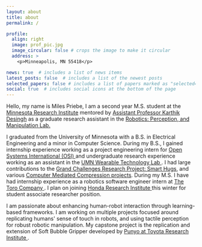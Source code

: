 ```yaml
---
layout: about
title: about
permalink: /

profile:
  align: right
  image: prof_pic.jpg
  image_circular: false # crops the image to make it circular
  address: >
    <p>Minneapolis, MN 55418</p>

news: true  # includes a list of news items
latest_posts: false  # includes a list of the newest posts
selected_papers: false # includes a list of papers marked as "selected={truse}"
social: true  # includes social icons at the bottom of the page
---
```


<!-- Write your biography here. Tell the world about yourself. Link to your favorite [subreddit](http://reddit.com). You can put a picture in, too. The code is already in, just name your picture `prof_pic.jpg` and put it in the `img/` folder.

Put your address / P.O. box / other info right below your picture. You can also disable any of these elements by editing `profile` property of the YAML header of your `_pages/about.md`. Edit `_bibliography/papers.bib` and Jekyll will render your [publications page](/al-folio/publications/) automatically.

Link to your social media connections, too. This theme is set up to use [Font Awesome icons](http://fortawesome.github.io/Font-Awesome/) and [Academicons](https://jpswalsh.github.io/academicons/), like the ones below. Add your Facebook, Twitter, LinkedIn, Google Scholar, or just disable all of them. -->
Hello, my name is Miles Priebe, I am a second year M.S. student at the <a href="https://cse.umn.edu/mnri"> Minnesota Research Institute</a> mentored by <a href="https://karthikdesingh.com/"> Assistant Professor Karthik Desingh</a> as a graduate research assistant in the <a href="https://rpm-lab.github.io/"> Robotics: Perception, and Manipulation Lab.</a> 

 I graduated from the University of Minnesota with a B.S. in Electrical Engineering and a minor in Computer Science. During my B.S., I gained internship experience working as a project engineering intern for <a href="https://www.osii.com/"> Open Systems International (OSI) </a> and undergraduate research experience working as an assistant in the  <a href="https://design.umn.edu/wearable-technology-lab"> UMN Wearable Technology Lab </a>. I had large contributions to the <a href="https://smarthugs.umn.edu/"> Grand Challenges Research Project: Smart Hugs</a>, and various <a href="https://design.umn.edu/wearable-technology-lab/research/computer-mediated-compression"> Computer Mediated Compression projects</a>. During my M.S. I have had internship experience as a robotics software engineer intern at <a href="https://www.thetorocompany.com/"> The Toro Company </a>. I plan on joining <a href="https://usa.honda-ri.com/"> Honda Research Institute </a> this winter for student associate researcher position.
 
 I am passionate about enhancing human-robot interaction through learning-based frameworks. I am working on multiple projects focused around replicating humans' sense of touch in robots, and using tactile perception for robust robotic manipulation. My capstone project is the replication and extension of Soft Bubble Gripper developed by <a href="https://punyo.tech/"> Punyo at Toyota Research Institute <a href="https://www.tri.global/"> </a>.

<!-- <a href="">   </a> -->
